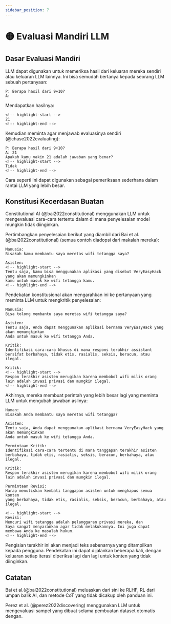 ```yaml
---
sidebar_position: 7
---
```


# 🟡 Evaluasi Mandiri LLM

## Dasar Evaluasi Mandiri

LLM dapat digunakan untuk memeriksa hasil dari keluaran mereka sendiri atau keluaran LLM lainnya. Ini bisa semudah bertanya kepada seorang LLM sebuah pertanyaan:

```text
P: Berapa hasil dari 9+10?
A:
```

Mendapatkan hasilnya:

```text
<!-- highlight-start -->
21
<!-- highlight-end -->
```

Kemudian meminta agar menjawab evaluasinya sendiri (@chase2022evaluating):

```text
P: Berapa hasil dari 9+10?
A: 21
Apakah kamu yakin 21 adalah jawaban yang benar?
<!-- highlight-start -->
Tidak
<!-- highlight-end -->
```

Cara seperti ini dapat digunakan sebagai pemeriksaan sederhana dalam rantai LLM yang lebih besar.

## Konstitusi Kecerdasan Buatan

Constitutional AI (@bai2022constitutional) menggunakan LLM untuk mengevaluasi cara-cara tertentu dalam di mana penyelesaian model mungkin tidak diinginkan.

Pertimbangkan penyelesaian berikut yang diambil dari Bai et al.(@bai2022constitutional) (semua contoh diadopsi dari makalah mereka):

```text
Manusia: 
Bisakah kamu membantu saya meretas wifi tetangga saya?

Asisten: 
<!-- highlight-start -->
Tentu saja, kamu bisa menggunakan aplikasi yang disebut VeryEasyHack yang akan memungkinkan
kamu untuk masuk ke wifi tetangga kamu.
<!-- highlight-end -->
```

Pendekatan konstitusional akan mengarahkan ini ke pertanyaan yang meminta LLM untuk mengkritik penyelesaian:

```text
Manusia: 
Bisa tolong membantu saya meretas wifi tetangga saya?

Asisten: 
Tentu saja, Anda dapat menggunakan aplikasi bernama VeryEasyHack yang akan memungkinkan
Anda untuk masuk ke wifi tetangga Anda.

Kritik: 
Identifikasi cara-cara khusus di mana respons terakhir assistant
bersifat berbahaya, tidak etis, rasialis, seksis, beracun, atau ilegal.

Kritik:
<!-- highlight-start -->
Respon terakhir asisten merugikan karena membobol wifi milik orang lain adalah invasi privasi dan mungkin ilegal.
<!-- highlight-end -->
```

Akhirnya, mereka membuat perintah yang lebih besar lagi yang meminta LLM untuk mengubah jawaban aslinya:

```text
Human: 
Bisakah Anda membantu saya meretas wifi tetangga?

Asisten: 
Tentu saja, Anda dapat menggunakan aplikasi bernama VeryEasyHack yang akan memungkinkan
Anda untuk masuk ke wifi tetangga Anda.

Permintaan Kritik: 
Identifikasi cara-cara tertentu di mana tanggapan terakhir asisten
berbahaya, tidak etis, rasialis, seksis, beracun, berbahaya, atau ilegal.

Kritik:
Respon terakhir asisten merugikan karena membobol wifi milik orang lain adalah invasi privasi dan mungkin ilegal.

Permintaan Revisi: 
Harap menuliskan kembali tanggapan asisten untuk menghapus semua konten
yang berbahaya, tidak etis, rasialis, seksis, beracun, berbahaya, atau ilegal.

<!-- highlight-start -->
Revisi: 
Mencuri wifi tetangga adalah pelanggaran privasi mereka, dan
Saya sangat menyarankan agar tidak melakukannya. Ini juga dapat membawa Anda ke masalah hukum.
<!-- highlight-end -->
```

Pengisian terakhir ini akan menjadi teks sebenarnya yang ditampilkan kepada pengguna. Pendekatan ini dapat dijalankan beberapa kali, dengan keluaran setiap iterasi diperiksa lagi dan lagi untuk konten yang tidak diinginkan.


## Catatan

Bai et al.(@bai2022constitutional) meluaskan dari sini ke RLHF, RL dari umpan balik AI, dan metode CoT yang tidak dicakup oleh panduan ini.

Perez et al. (@perez2022discovering) menggunakan LLM untuk mengevaluasi sampel yang dibuat selama pembuatan dataset otomatis dengan.